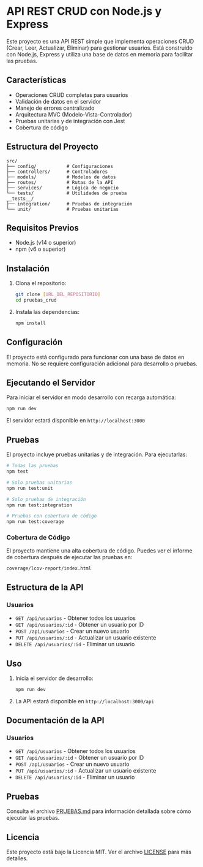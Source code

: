 # API REST CRUD con Node.js y Express

Este proyecto es una API REST simple que implementa operaciones CRUD (Crear, Leer, Actualizar, Eliminar) para gestionar usuarios. Está construido con Node.js, Express y utiliza una base de datos en memoria para facilitar las pruebas.

## Características

- Operaciones CRUD completas para usuarios
- Validación de datos en el servidor
- Manejo de errores centralizado
- Arquitectura MVC (Modelo-Vista-Controlador)
- Pruebas unitarias y de integración con Jest
- Cobertura de código

## Estructura del Proyecto

```
src/
├── config/           # Configuraciones
├── controllers/      # Controladores
├── models/           # Modelos de datos
├── routes/           # Rutas de la API
├── services/         # Lógica de negocio
└── tests/            # Utilidades de prueba
__tests__/
├── integration/      # Pruebas de integración
└── unit/             # Pruebas unitarias
```

## Requisitos Previos

- Node.js (v14 o superior)
- npm (v6 o superior)

## Instalación

1. Clona el repositorio:
   ```bash
   git clone [URL_DEL_REPOSITORIO]
   cd pruebas_crud
   ```

2. Instala las dependencias:
   ```bash
   npm install
   ```

## Configuración

El proyecto está configurado para funcionar con una base de datos en memoria. No se requiere configuración adicional para desarrollo o pruebas.

## Ejecutando el Servidor

Para iniciar el servidor en modo desarrollo con recarga automática:

```bash
npm run dev
```

El servidor estará disponible en `http://localhost:3000`

## Pruebas

El proyecto incluye pruebas unitarias y de integración. Para ejecutarlas:

```bash
# Todas las pruebas
npm test

# Solo pruebas unitarias
npm run test:unit

# Solo pruebas de integración
npm run test:integration

# Pruebas con cobertura de código
npm run test:coverage
```

### Cobertura de Código

El proyecto mantiene una alta cobertura de código. Puedes ver el informe de cobertura después de ejecutar las pruebas en:

```
coverage/lcov-report/index.html
```

## Estructura de la API

### Usuarios

- `GET /api/usuarios` - Obtener todos los usuarios
- `GET /api/usuarios/:id` - Obtener un usuario por ID
- `POST /api/usuarios` - Crear un nuevo usuario
- `PUT /api/usuarios/:id` - Actualizar un usuario existente
- `DELETE /api/usuarios/:id` - Eliminar un usuario

## Uso

1. Inicia el servidor de desarrollo:
   ```bash
   npm run dev
   ```

2. La API estará disponible en `http://localhost:3000/api`

## Documentación de la API

### Usuarios

- `GET /api/usuarios` - Obtener todos los usuarios
- `GET /api/usuarios/:id` - Obtener un usuario por ID
- `POST /api/usuarios` - Crear un nuevo usuario
- `PUT /api/usuarios/:id` - Actualizar un usuario existente
- `DELETE /api/usuarios/:id` - Eliminar un usuario

## Pruebas

Consulta el archivo [PRUEBAS.md](PRUEBAS.md) para información detallada sobre cómo ejecutar las pruebas.

## Licencia

Este proyecto está bajo la Licencia MIT. Ver el archivo [LICENSE](LICENSE) para más detalles.
